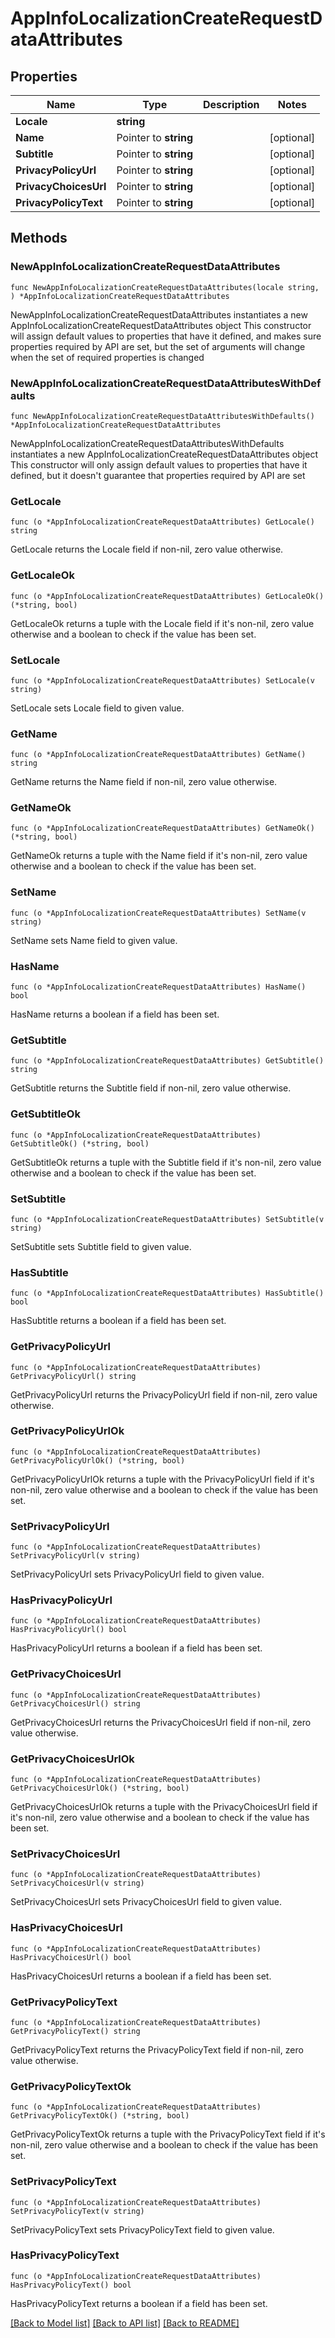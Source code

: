 # AppInfoLocalizationCreateRequestDataAttributes

## Properties

Name | Type | Description | Notes
------------ | ------------- | ------------- | -------------
**Locale** | **string** |  | 
**Name** | Pointer to **string** |  | [optional] 
**Subtitle** | Pointer to **string** |  | [optional] 
**PrivacyPolicyUrl** | Pointer to **string** |  | [optional] 
**PrivacyChoicesUrl** | Pointer to **string** |  | [optional] 
**PrivacyPolicyText** | Pointer to **string** |  | [optional] 

## Methods

### NewAppInfoLocalizationCreateRequestDataAttributes

`func NewAppInfoLocalizationCreateRequestDataAttributes(locale string, ) *AppInfoLocalizationCreateRequestDataAttributes`

NewAppInfoLocalizationCreateRequestDataAttributes instantiates a new AppInfoLocalizationCreateRequestDataAttributes object
This constructor will assign default values to properties that have it defined,
and makes sure properties required by API are set, but the set of arguments
will change when the set of required properties is changed

### NewAppInfoLocalizationCreateRequestDataAttributesWithDefaults

`func NewAppInfoLocalizationCreateRequestDataAttributesWithDefaults() *AppInfoLocalizationCreateRequestDataAttributes`

NewAppInfoLocalizationCreateRequestDataAttributesWithDefaults instantiates a new AppInfoLocalizationCreateRequestDataAttributes object
This constructor will only assign default values to properties that have it defined,
but it doesn't guarantee that properties required by API are set

### GetLocale

`func (o *AppInfoLocalizationCreateRequestDataAttributes) GetLocale() string`

GetLocale returns the Locale field if non-nil, zero value otherwise.

### GetLocaleOk

`func (o *AppInfoLocalizationCreateRequestDataAttributes) GetLocaleOk() (*string, bool)`

GetLocaleOk returns a tuple with the Locale field if it's non-nil, zero value otherwise
and a boolean to check if the value has been set.

### SetLocale

`func (o *AppInfoLocalizationCreateRequestDataAttributes) SetLocale(v string)`

SetLocale sets Locale field to given value.


### GetName

`func (o *AppInfoLocalizationCreateRequestDataAttributes) GetName() string`

GetName returns the Name field if non-nil, zero value otherwise.

### GetNameOk

`func (o *AppInfoLocalizationCreateRequestDataAttributes) GetNameOk() (*string, bool)`

GetNameOk returns a tuple with the Name field if it's non-nil, zero value otherwise
and a boolean to check if the value has been set.

### SetName

`func (o *AppInfoLocalizationCreateRequestDataAttributes) SetName(v string)`

SetName sets Name field to given value.

### HasName

`func (o *AppInfoLocalizationCreateRequestDataAttributes) HasName() bool`

HasName returns a boolean if a field has been set.

### GetSubtitle

`func (o *AppInfoLocalizationCreateRequestDataAttributes) GetSubtitle() string`

GetSubtitle returns the Subtitle field if non-nil, zero value otherwise.

### GetSubtitleOk

`func (o *AppInfoLocalizationCreateRequestDataAttributes) GetSubtitleOk() (*string, bool)`

GetSubtitleOk returns a tuple with the Subtitle field if it's non-nil, zero value otherwise
and a boolean to check if the value has been set.

### SetSubtitle

`func (o *AppInfoLocalizationCreateRequestDataAttributes) SetSubtitle(v string)`

SetSubtitle sets Subtitle field to given value.

### HasSubtitle

`func (o *AppInfoLocalizationCreateRequestDataAttributes) HasSubtitle() bool`

HasSubtitle returns a boolean if a field has been set.

### GetPrivacyPolicyUrl

`func (o *AppInfoLocalizationCreateRequestDataAttributes) GetPrivacyPolicyUrl() string`

GetPrivacyPolicyUrl returns the PrivacyPolicyUrl field if non-nil, zero value otherwise.

### GetPrivacyPolicyUrlOk

`func (o *AppInfoLocalizationCreateRequestDataAttributes) GetPrivacyPolicyUrlOk() (*string, bool)`

GetPrivacyPolicyUrlOk returns a tuple with the PrivacyPolicyUrl field if it's non-nil, zero value otherwise
and a boolean to check if the value has been set.

### SetPrivacyPolicyUrl

`func (o *AppInfoLocalizationCreateRequestDataAttributes) SetPrivacyPolicyUrl(v string)`

SetPrivacyPolicyUrl sets PrivacyPolicyUrl field to given value.

### HasPrivacyPolicyUrl

`func (o *AppInfoLocalizationCreateRequestDataAttributes) HasPrivacyPolicyUrl() bool`

HasPrivacyPolicyUrl returns a boolean if a field has been set.

### GetPrivacyChoicesUrl

`func (o *AppInfoLocalizationCreateRequestDataAttributes) GetPrivacyChoicesUrl() string`

GetPrivacyChoicesUrl returns the PrivacyChoicesUrl field if non-nil, zero value otherwise.

### GetPrivacyChoicesUrlOk

`func (o *AppInfoLocalizationCreateRequestDataAttributes) GetPrivacyChoicesUrlOk() (*string, bool)`

GetPrivacyChoicesUrlOk returns a tuple with the PrivacyChoicesUrl field if it's non-nil, zero value otherwise
and a boolean to check if the value has been set.

### SetPrivacyChoicesUrl

`func (o *AppInfoLocalizationCreateRequestDataAttributes) SetPrivacyChoicesUrl(v string)`

SetPrivacyChoicesUrl sets PrivacyChoicesUrl field to given value.

### HasPrivacyChoicesUrl

`func (o *AppInfoLocalizationCreateRequestDataAttributes) HasPrivacyChoicesUrl() bool`

HasPrivacyChoicesUrl returns a boolean if a field has been set.

### GetPrivacyPolicyText

`func (o *AppInfoLocalizationCreateRequestDataAttributes) GetPrivacyPolicyText() string`

GetPrivacyPolicyText returns the PrivacyPolicyText field if non-nil, zero value otherwise.

### GetPrivacyPolicyTextOk

`func (o *AppInfoLocalizationCreateRequestDataAttributes) GetPrivacyPolicyTextOk() (*string, bool)`

GetPrivacyPolicyTextOk returns a tuple with the PrivacyPolicyText field if it's non-nil, zero value otherwise
and a boolean to check if the value has been set.

### SetPrivacyPolicyText

`func (o *AppInfoLocalizationCreateRequestDataAttributes) SetPrivacyPolicyText(v string)`

SetPrivacyPolicyText sets PrivacyPolicyText field to given value.

### HasPrivacyPolicyText

`func (o *AppInfoLocalizationCreateRequestDataAttributes) HasPrivacyPolicyText() bool`

HasPrivacyPolicyText returns a boolean if a field has been set.


[[Back to Model list]](../README.md#documentation-for-models) [[Back to API list]](../README.md#documentation-for-api-endpoints) [[Back to README]](../README.md)


